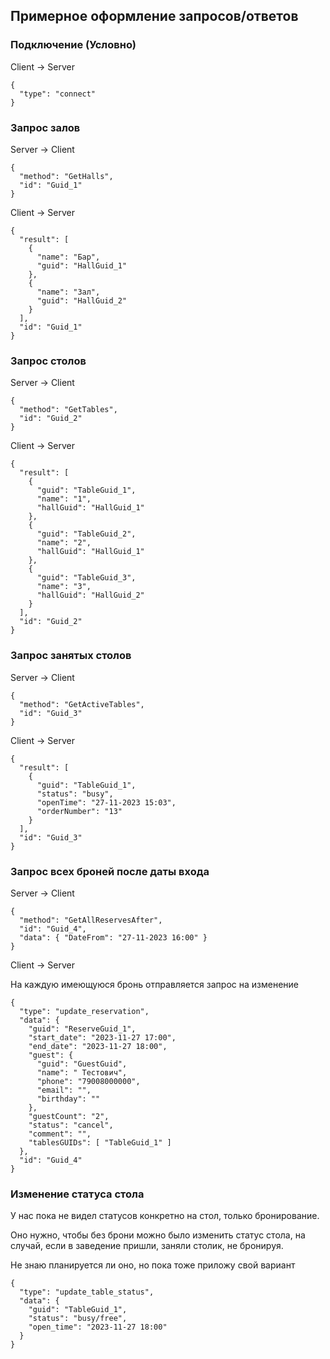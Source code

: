 ## Примерное оформление запросов/ответов

### Подключение (Условно)

Client -> Server
```
{
  "type": "connect"
}
```
### Запрос залов

Server -> Client
```
{
  "method": "GetHalls",
  "id": "Guid_1"
}
```
Client -> Server
```
{
  "result": [
    {
      "name": "Бар",
      "guid": "HallGuid_1"
    },
    {
      "name": "Зал",
      "guid": "HallGuid_2"
    }
  ],
  "id": "Guid_1"
}
```

### Запрос столов

Server -> Client
```
{
  "method": "GetTables",
  "id": "Guid_2"
}
```
Client -> Server
```
{
  "result": [
    {
      "guid": "TableGuid_1",
      "name": "1",
      "hallGuid": "HallGuid_1"
    },
    {
      "guid": "TableGuid_2",
      "name": "2",
      "hallGuid": "HallGuid_1"
    },
    {
      "guid": "TableGuid_3",
      "name": "3",
      "hallGuid": "HallGuid_2"
    }
  ],
  "id": "Guid_2"
}
```

### Запрос занятых столов

Server -> Client
```
{
  "method": "GetActiveTables",
  "id": "Guid_3"
}
```
Client -> Server
```
{
  "result": [
    {
      "guid": "TableGuid_1",
      "status": "busy",
      "openTime": "27-11-2023 15:03",
      "orderNumber": "13"
    }
  ],
  "id": "Guid_3"
}
```

### Запрос всех броней после даты входа

Server -> Client
```
{
  "method": "GetAllReservesAfter",
  "id": "Guid_4",
  "data": { "DateFrom": "27-11-2023 16:00" }
}
```
Client -> Server

На каждую имеющуюся бронь отправляется запрос на изменение
```
{
  "type": "update_reservation",
  "data": {
    "guid": "ReserveGuid_1",
    "start_date": "2023-11-27 17:00",
    "end_date": "2023-11-27 18:00",
    "guest": {
      "guid": "GuestGuid",
      "name": " Тестович",
      "phone": "79008000000",
      "email": "",
      "birthday": ""
    },
    "guestCount": "2",
    "status": "cancel",
    "comment": "",
    "tablesGUIDs": [ "TableGuid_1" ]
  },
  "id": "Guid_4"
}
```
### Изменение статуса стола

У нас пока не видел статусов конкретно на стол, только бронирование.

Оно нужно, чтобы без брони можно было изменить статус стола, на случай, если в заведение пришли, заняли столик, не бронируя.

Не знаю планируется ли оно, но пока тоже приложу свой вариант

```
{
  "type": "update_table_status",
  "data": {
    "guid": "TableGuid_1",
    "status": "busy/free",
    "open_time": "2023-11-27 18:00"
  }
}
```


